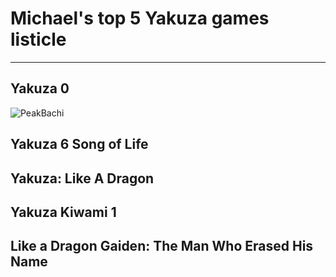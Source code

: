 # Michael's top 5 Yakuza games listicle 
---

## Yakuza 0 
![PeakBachi](https://static.wikia.nocookie.net/kagurabachi/images/8/84/Chihiro_Rokuhira_Portrait.png/revision/latest?cb=20230917164227)

## Yakuza 6 Song of Life

## Yakuza: Like A Dragon

## Yakuza Kiwami 1

## Like a Dragon Gaiden: The Man Who Erased His Name

